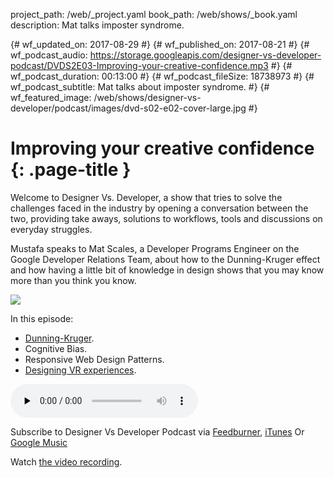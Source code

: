 project_path: /web/_project.yaml
book_path: /web/shows/_book.yaml
description: Mat talks imposter syndrome.

{# wf_updated_on: 2017-08-29 #}
{# wf_published_on: 2017-08-21 #}
{# wf_podcast_audio: https://storage.googleapis.com/designer-vs-developer-podcast/DVDS2E03-Improving-your-creative-confidence.mp3 #}
{# wf_podcast_duration: 00:13:00 #}
{# wf_podcast_fileSize: 18738973 #}
{# wf_podcast_subtitle: Mat talks about imposter syndrome. #}
{# wf_featured_image: /web/shows/designer-vs-developer/podcast/images/dvd-s02-e02-cover-large.jpg #}

# Improving your creative confidence {: .page-title }

Welcome to Designer Vs. Developer, a show that tries to solve the 
challenges faced in the industry by opening a conversation between 
the two, providing take aways, solutions to workflows, tools and 
discussions on everyday struggles. 

Mustafa speaks to Mat Scales, a Developer Programs Engineer on 
the Google Developer Relations Team, about how to the 
Dunning-Kruger effect and how having a little bit of knowledge 
in design shows that you may know more than you think you know. 

<img 
src="/web/shows/designer-vs-developer/podcast/images/dvd-s02-e03-cover.jpg" 
class="attempt-right">

In this episode:

* [Dunning-Kruger](https://en.wikipedia.org/wiki/Dunning%E2%80%93Kruger_effect).
* Cognitive Bias.
* Responsive Web Design Patterns.
* [Designing VR experiences](/web/fundamentals/vr/).

<audio 
src="https://storage.googleapis.com/designer-vs-developer-podcast/DVDS2E03-Improving-your-creative-confidence.mp3" 
controls preload="none">

Subscribe to Designer Vs Developer Podcast via
<a href="https://goo.gl/USHXv8">Feedburner</a>, 
<a href="https://goo.gl/1E9U0G">iTunes</a> Or 
<a href="https://goo.gl/qCBlST">
Google Music</a>

Watch <a href="
https://www.youtube.com/playlist?list=PLNYkxOF6rcIC60856GnLEV5GQXMxc9ByJ">
the video recording</a>.
